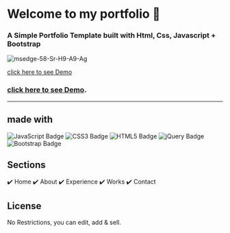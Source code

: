 <h1 align="">Welcome to my portfolio 👋</h1>

<h3 align="">A Simple Portfolio Template built with Html, Css, Javascript + Bootstrap</h3>

<p align=""><img src="https://i.ibb.co/gFjP7Vw/msedge-58-Sr-H9-A9-Ag.png" alt="msedge-58-Sr-H9-A9-Ag" border="0"></p>

<a target="_blank" href="https://josephstakeland.github.io/Portfolio/index.html">click here to see Demo</a>
### **[click here to see Demo](https://josephstakeland.github.io/Portfolio/index.html)**.

<hr>

## made with

![JavaScript Badge](https://img.shields.io/badge/JavaScript-F7DF1E?logo=javascript&logoColor=000&style=flat)
![CSS3 Badge](https://img.shields.io/badge/CSS3-1572B6?logo=css3&logoColor=fff&style=flat)
![HTML5 Badge](https://img.shields.io/badge/HTML5-E34F26?logo=html5&logoColor=fff&style=flat)
![jQuery Badge](https://img.shields.io/badge/jQuery-0769AD?logo=jquery&logoColor=fff&style=flat)
![Bootstrap Badge](https://img.shields.io/badge/Bootstrap-7952B3?logo=bootstrap&logoColor=fff&style=flat)

## Sections

✔️ Home
✔️ About
✔️ Experience
✔️ Works
✔️ Contact

## License

No Restrictions, you can edit, add & sell.
